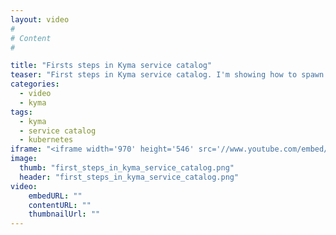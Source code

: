 ```yaml
---
layout: video
#
# Content
#

title: "Firsts steps in Kyma service catalog"
teaser: "First steps in Kyma service catalog. I'm showing how to spawn Azure broker and deploy Cosmosdb from its offering. Then I'm creating simple db reader and writer using script and Kyma lambda. Prepared as part of talk 'Cloud Lego with Kyma'."
categories:
  - video
  - kyma
tags:
  - kyma
  - service catalog
  - kubernetes
iframe: "<iframe width='970' height='546' src='//www.youtube.com/embed/G-GRSxF4_FU' frameborder='0' allowfullscreen></iframe>"
image:
  thumb: "first_steps_in_kyma_service_catalog.png"
  header: "first_steps_in_kyma_service_catalog.png"
video:
    embedURL: ""
    contentURL: ""
    thumbnailUrl: ""
---
```

